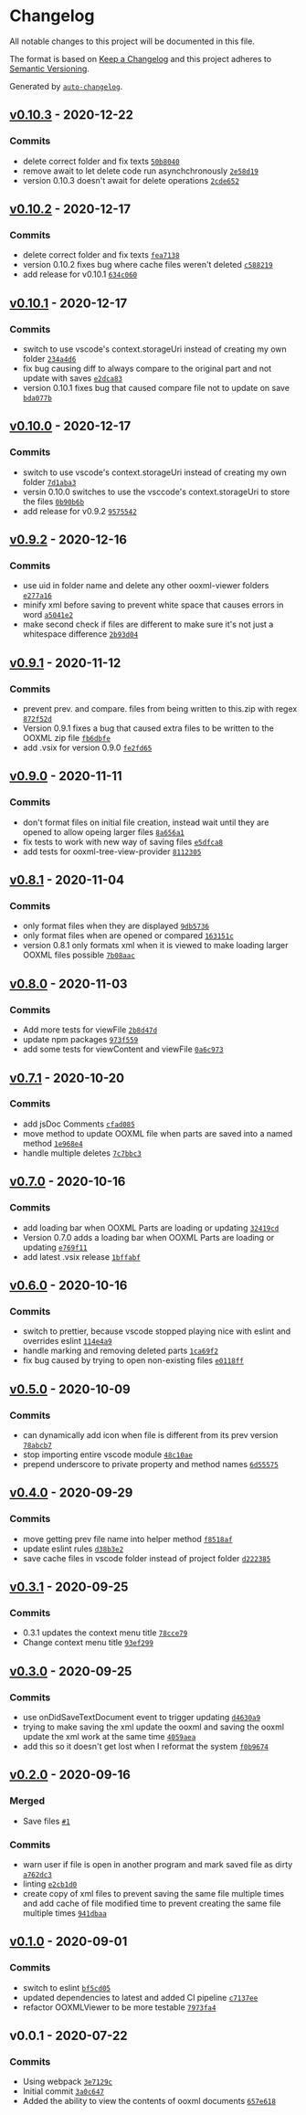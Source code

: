 # Changelog

All notable changes to this project will be documented in this file.

The format is based on [Keep a Changelog](https://keepachangelog.com/en/1.0.0/)
and this project adheres to [Semantic Versioning](https://semver.org/spec/v2.0.0.html).

Generated by [`auto-changelog`](https://github.com/CookPete/auto-changelog).

## [v0.10.3](https://github.com/mikeebowen/ooxml-viewer-vscode/compare/v0.10.2...v0.10.3) - 2020-12-22

### Commits

- delete correct folder and fix texts [`50b8040`](https://github.com/mikeebowen/ooxml-viewer-vscode/commit/50b80403a720e390932054b167939cd1fa35a985)
- remove await to let delete code run asynchchronously [`2e58d19`](https://github.com/mikeebowen/ooxml-viewer-vscode/commit/2e58d197e09fbccc822cb296aa799d97003777d4)
- version 0.10.3 doesn't await for delete operations [`2cde652`](https://github.com/mikeebowen/ooxml-viewer-vscode/commit/2cde65286b7e78e17d4b87fee95a2b4ad2b697d7)

## [v0.10.2](https://github.com/mikeebowen/ooxml-viewer-vscode/compare/v0.10.1...v0.10.2) - 2020-12-17

### Commits

- delete correct folder and fix texts [`fea7138`](https://github.com/mikeebowen/ooxml-viewer-vscode/commit/fea71381393bed869eaf5022eca18cb5fed40a23)
- version 0.10.2 fixes bug where cache files weren't deleted [`c588219`](https://github.com/mikeebowen/ooxml-viewer-vscode/commit/c58821973a8092f10da51f91523766e3dadf7579)
- add release for v0.10.1 [`634c060`](https://github.com/mikeebowen/ooxml-viewer-vscode/commit/634c060da7d6941dcdc10874e3403d79fe23a15d)

## [v0.10.1](https://github.com/mikeebowen/ooxml-viewer-vscode/compare/v0.10.0...v0.10.1) - 2020-12-17

### Commits

- switch to use vscode's context.storageUri instead of creating my own folder [`234a4d6`](https://github.com/mikeebowen/ooxml-viewer-vscode/commit/234a4d655965722568a2b4d96c0ba768453df3bf)
- fix bug causing diff to always compare to the original part and not update with saves [`e2dca83`](https://github.com/mikeebowen/ooxml-viewer-vscode/commit/e2dca8367fce6f732a29be95ee105de8c6c817a3)
- version 0.10.1 fixes bug that caused compare file not to update on save [`bda077b`](https://github.com/mikeebowen/ooxml-viewer-vscode/commit/bda077bff5403445bda2c1569992411f240726f7)

## [v0.10.0](https://github.com/mikeebowen/ooxml-viewer-vscode/compare/v0.9.2...v0.10.0) - 2020-12-17

### Commits

- switch to use vscode's context.storageUri instead of creating my own folder [`7d1aba3`](https://github.com/mikeebowen/ooxml-viewer-vscode/commit/7d1aba39ffbe6ee0b78be4e38e8adf227e53b881)
- versin 0.10.0 switches to use the vsccode's context.storageUri to store the files [`0b90b6b`](https://github.com/mikeebowen/ooxml-viewer-vscode/commit/0b90b6ba9c87fff29f4e97a6f75551557b69f3ca)
- add release for v0.9.2 [`9575542`](https://github.com/mikeebowen/ooxml-viewer-vscode/commit/957554229076a5ec6698acfd1a5bfacb0c3cb8e6)

## [v0.9.2](https://github.com/mikeebowen/ooxml-viewer-vscode/compare/v0.9.1...v0.9.2) - 2020-12-16

### Commits

- use uid in folder name and delete any other ooxml-viewer folders [`e277a16`](https://github.com/mikeebowen/ooxml-viewer-vscode/commit/e277a160d863d2580c33018f914840f23a6aa810)
- minify xml before saving to prevent white space that causes errors in word [`a5041e2`](https://github.com/mikeebowen/ooxml-viewer-vscode/commit/a5041e24dfd654bc4959188e7d431b3803afa9b9)
- make second check if files are different to make sure it's not just a whitespace difference [`2b93d04`](https://github.com/mikeebowen/ooxml-viewer-vscode/commit/2b93d049ed157ab4df8457787c62c5cd2595a4da)

## [v0.9.1](https://github.com/mikeebowen/ooxml-viewer-vscode/compare/v0.9.0...v0.9.1) - 2020-11-12

### Commits

- prevent prev. and compare. files from being written to this.zip with regex [`872f52d`](https://github.com/mikeebowen/ooxml-viewer-vscode/commit/872f52d23989091bbfe5075d7830493b72becb8f)
- Version 0.9.1 fixes a bug that caused extra files to be written to the OOXML zip file [`fb6dbfe`](https://github.com/mikeebowen/ooxml-viewer-vscode/commit/fb6dbfed1a5a7e7d7e4088f58a7b059c67faa17a)
- add .vsix for version 0.9.0 [`fe2fd65`](https://github.com/mikeebowen/ooxml-viewer-vscode/commit/fe2fd656c0a6ea003740066105a157a75e71ecef)

## [v0.9.0](https://github.com/mikeebowen/ooxml-viewer-vscode/compare/v0.8.1...v0.9.0) - 2020-11-11

### Commits

- don't format files on initial file creation, instead wait until they are opened to allow opeing larger files [`8a656a1`](https://github.com/mikeebowen/ooxml-viewer-vscode/commit/8a656a19f80449feb896c906c8b825fd88571ea4)
- fix tests to work with new way of saving files [`e5dfca8`](https://github.com/mikeebowen/ooxml-viewer-vscode/commit/e5dfca84147fd6e01eab473a59d2554802477ec4)
- add tests for ooxml-tree-view-provider [`8112305`](https://github.com/mikeebowen/ooxml-viewer-vscode/commit/81123059a88e442285035b9315cff57ce59f669c)

## [v0.8.1](https://github.com/mikeebowen/ooxml-viewer-vscode/compare/v0.8.0...v0.8.1) - 2020-11-04

### Commits

- only format files when they are displayed [`9db5736`](https://github.com/mikeebowen/ooxml-viewer-vscode/commit/9db5736009a58dcf35c54d074cc501d9349cfd4d)
- only format files when are opened or compared [`163151c`](https://github.com/mikeebowen/ooxml-viewer-vscode/commit/163151c280c62cc446d30f7ed7a63f091470a639)
- version 0.8.1 only formats xml when it is viewed to make loading larger OOXML files possible [`7b08aac`](https://github.com/mikeebowen/ooxml-viewer-vscode/commit/7b08aacc3a17e8634516383bf76e1b22159cd0b7)

## [v0.8.0](https://github.com/mikeebowen/ooxml-viewer-vscode/compare/v0.7.1...v0.8.0) - 2020-11-03

### Commits

- Add more tests for viewFile [`2b8d47d`](https://github.com/mikeebowen/ooxml-viewer-vscode/commit/2b8d47dcb8c7e59e9ec4d7aa7c21006ced96bd6b)
- update npm packages [`973f559`](https://github.com/mikeebowen/ooxml-viewer-vscode/commit/973f559dba86e64a17843e541cf9d69e9d5919b1)
- add some tests for viewContent and viewFile [`0a6c973`](https://github.com/mikeebowen/ooxml-viewer-vscode/commit/0a6c9731262d299f10d5db64e87a25caa6cf5e5b)

## [v0.7.1](https://github.com/mikeebowen/ooxml-viewer-vscode/compare/v0.7.0...v0.7.1) - 2020-10-20

### Commits

- add jsDoc Comments [`cfad085`](https://github.com/mikeebowen/ooxml-viewer-vscode/commit/cfad085258600a4a4d1af7c389142e62c971da07)
- move method to update OOXML file when parts are saved into a named method [`1e968e4`](https://github.com/mikeebowen/ooxml-viewer-vscode/commit/1e968e45bc4085872eab0eac2ae057adcf6bbb7e)
- handle multiple deletes [`7c7bbc3`](https://github.com/mikeebowen/ooxml-viewer-vscode/commit/7c7bbc316a71a51e146fc783e7b9beddb34a2ed6)

## [v0.7.0](https://github.com/mikeebowen/ooxml-viewer-vscode/compare/v0.6.0...v0.7.0) - 2020-10-16

### Commits

- add loading bar when OOXML Parts are loading or updating [`32419cd`](https://github.com/mikeebowen/ooxml-viewer-vscode/commit/32419cdcdb9f07610ffc6c7da699d441318d9b18)
- Version 0.7.0 adds a loading bar when OOXML Parts are loading or updating [`e769f11`](https://github.com/mikeebowen/ooxml-viewer-vscode/commit/e769f1124116b25605b19f8a8198c92f913570c5)
- add latest .vsix release [`1bffabf`](https://github.com/mikeebowen/ooxml-viewer-vscode/commit/1bffabf8fe39dbe112f94637bfd086914cf9a0f6)

## [v0.6.0](https://github.com/mikeebowen/ooxml-viewer-vscode/compare/v0.5.0...v0.6.0) - 2020-10-16

### Commits

- switch to prettier, because vscode stopped playing nice with eslint and overrides eslint [`114e4a9`](https://github.com/mikeebowen/ooxml-viewer-vscode/commit/114e4a91e5a2df51a48ae24e1c8e2099e99d0d50)
- handle marking and removing deleted parts [`1ca69f2`](https://github.com/mikeebowen/ooxml-viewer-vscode/commit/1ca69f219cb39de8242c90b332a5d950cd20cb4c)
- fix bug caused by trying to open non-existing files [`e0118ff`](https://github.com/mikeebowen/ooxml-viewer-vscode/commit/e0118ff5830e11465f651d9475dd26ee47ab39d9)

## [v0.5.0](https://github.com/mikeebowen/ooxml-viewer-vscode/compare/v0.4.0...v0.5.0) - 2020-10-09

### Commits

- can dynamically add icon when file is different from its prev version [`78abcb7`](https://github.com/mikeebowen/ooxml-viewer-vscode/commit/78abcb7f59ffa79b10e7f98c52f54d964fceb612)
- stop importing entire vscode module [`48c10ae`](https://github.com/mikeebowen/ooxml-viewer-vscode/commit/48c10ae83d66cf7f29f0093fcc7776c60d0b0753)
- prepend underscore to private property and method names [`6d55575`](https://github.com/mikeebowen/ooxml-viewer-vscode/commit/6d55575fc6c0637ead59493e27036f8b2c59277b)

## [v0.4.0](https://github.com/mikeebowen/ooxml-viewer-vscode/compare/v0.3.1...v0.4.0) - 2020-09-29

### Commits

- move getting prev file name into helper method [`f8518af`](https://github.com/mikeebowen/ooxml-viewer-vscode/commit/f8518af28875839aa5e5d675c3a42999d2ea247d)
- update eslint rules [`d38b3e2`](https://github.com/mikeebowen/ooxml-viewer-vscode/commit/d38b3e2397dd075812fbc839a5357607d6dad457)
- save cache files in vscode folder instead of project folder [`d222385`](https://github.com/mikeebowen/ooxml-viewer-vscode/commit/d222385d31c1e4be77bb86b07a8bc5e7f8a1a5e9)

## [v0.3.1](https://github.com/mikeebowen/ooxml-viewer-vscode/compare/v0.3.0...v0.3.1) - 2020-09-25

### Commits

- 0.3.1 updates the context menu title [`78cce79`](https://github.com/mikeebowen/ooxml-viewer-vscode/commit/78cce79f52829c5c21480d25d6abef3e09a8a0db)
- Change context menu title [`93ef299`](https://github.com/mikeebowen/ooxml-viewer-vscode/commit/93ef299065534fca74bc9e49fa4aa1a815f1b62f)

## [v0.3.0](https://github.com/mikeebowen/ooxml-viewer-vscode/compare/v0.2.0...v0.3.0) - 2020-09-25

### Commits

- use onDidSaveTextDocument event to trigger updating [`d4630a9`](https://github.com/mikeebowen/ooxml-viewer-vscode/commit/d4630a9f1e8e13493efc98826ae3ece57978060d)
- trying to make saving the xml update the ooxml and saving the ooxml update the xml work at the same time [`4059aea`](https://github.com/mikeebowen/ooxml-viewer-vscode/commit/4059aea99def9bdc765c06a7f1fe54b1c49392a1)
- add this so it doesn't get lost when I reformat the system [`f0b9674`](https://github.com/mikeebowen/ooxml-viewer-vscode/commit/f0b9674ea29d440464712d2bbf5273de17b0c682)

## [v0.2.0](https://github.com/mikeebowen/ooxml-viewer-vscode/compare/v0.1.0...v0.2.0) - 2020-09-16

### Merged

- Save files [`#1`](https://github.com/mikeebowen/ooxml-viewer-vscode/pull/1)

### Commits

- warn user if file is open in another program and mark saved file as dirty [`a762dc3`](https://github.com/mikeebowen/ooxml-viewer-vscode/commit/a762dc37c44150d94e1d71ca9626a6b9a9b5d001)
- linting [`e2cb1d0`](https://github.com/mikeebowen/ooxml-viewer-vscode/commit/e2cb1d0c8a92cda61c53467b96de557432783268)
- create copy of xml files to prevent saving the same file multiple times and add cache of file modified time to prevent creating the same file multiple times [`941dbaa`](https://github.com/mikeebowen/ooxml-viewer-vscode/commit/941dbaab49b51fb3723d6eedc0da328463bfa04f)

## [v0.1.0](https://github.com/mikeebowen/ooxml-viewer-vscode/compare/v0.0.1...v0.1.0) - 2020-09-01

### Commits

- switch to eslint [`bf5cd05`](https://github.com/mikeebowen/ooxml-viewer-vscode/commit/bf5cd05dcfd45477595fdd76804a112cf1753ff1)
- updated dependencies to latest and added CI pipeline [`c7137ee`](https://github.com/mikeebowen/ooxml-viewer-vscode/commit/c7137ee61bd6131891576f116017db9e0860e617)
- refactor OOXMLViewer to be more testable [`7973fa4`](https://github.com/mikeebowen/ooxml-viewer-vscode/commit/7973fa467526fcca80305f2860e72c79e3d725e3)

## v0.0.1 - 2020-07-22

### Commits

- Using webpack [`3e7129c`](https://github.com/mikeebowen/ooxml-viewer-vscode/commit/3e7129c14977cec2f9f2e061e67cf6daefef65c3)
- Initial commit [`3a0c647`](https://github.com/mikeebowen/ooxml-viewer-vscode/commit/3a0c6471a84458378629c1038116b871dfe51000)
- Added the ability to view the contents of ooxml documents [`657e618`](https://github.com/mikeebowen/ooxml-viewer-vscode/commit/657e618770b2e3a190af1481aef26a322f711aaa)
